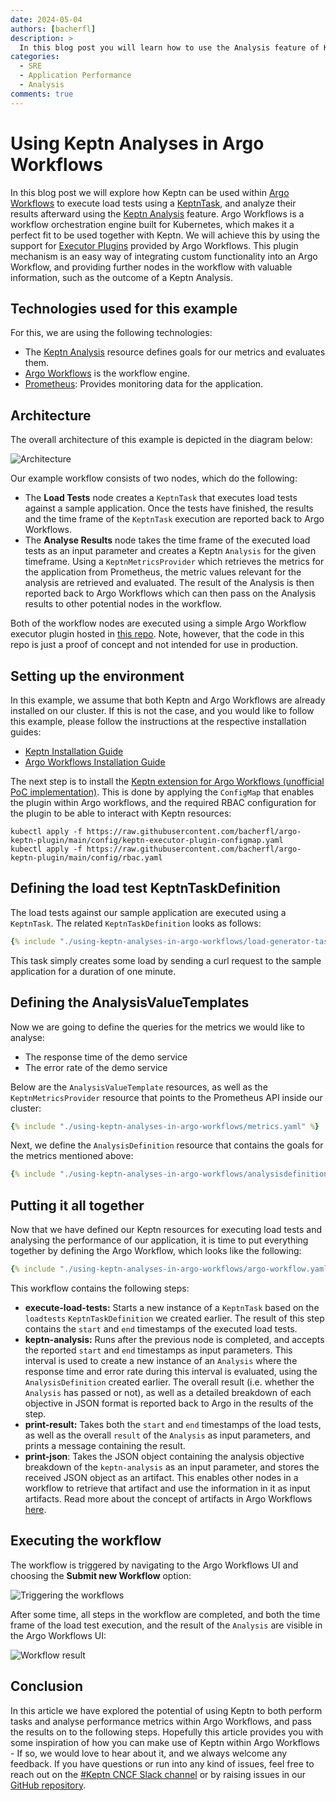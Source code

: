 ```yaml
---
date: 2024-05-04
authors: [bacherfl]
description: >
  In this blog post you will learn how to use the Analysis feature of Keptn within Argo Workflows.
categories:
  - SRE
  - Application Performance
  - Analysis
comments: true
---
```


# Using Keptn Analyses in Argo Workflows

In this blog post we will explore how Keptn
can be used within [Argo Workflows](https://argoproj.github.io/workflows/) to
execute load tests using a [KeptnTask](../../docs/reference/crd-reference/task.md), and analyze their results
afterward using the [Keptn Analysis](../../docs/reference/crd-reference/analysis.md) feature.
Argo Workflows is a workflow orchestration engine built for Kubernetes, which makes it a perfect fit
to be used together with Keptn.
We will achieve this by using the support for [Executor Plugins](https://argo-workflows.readthedocs.io/en/latest/executor_plugins/)
provided by Argo Workflows.
This plugin mechanism is an easy way of integrating custom functionality into an Argo Workflow,
and providing further nodes in the workflow with valuable information, such as the outcome of a Keptn Analysis.

<!-- more -->

## Technologies used for this example

For this, we are using the following technologies:

- The [Keptn Analysis](../../docs/reference/crd-reference/analysis.md) resource
  defines goals for our metrics and evaluates them.
- [Argo Workflows](https://argoproj.github.io/workflows/) is the workflow engine.
- [Prometheus](https://prometheus.io): Provides monitoring data for the application.

## Architecture

The overall architecture of this example is depicted in the diagram below:

![Architecture](./using-keptn-analyses-in-argo-workflows/workflow.png)

Our example workflow consists of two nodes, which do the following:

- The **Load Tests** node creates a `KeptnTask` that executes load tests against
a sample application.
Once the tests have finished, the results and the time frame of the `KeptnTask`
execution are reported back to Argo Workflows.
- The **Analyse Results** node takes the time frame of the executed load tests as an input parameter
and creates a Keptn `Analysis` for the given timeframe.
Using a `KeptnMetricsProvider` which retrieves the metrics for the application from Prometheus,
the metric values relevant for the analysis are retrieved and evaluated.
The result of the Analysis is then reported back to Argo Workflows which can then pass
on the Analysis results to other potential nodes in the workflow.

Both of the workflow nodes are executed using a simple Argo Workflow executor plugin
hosted in [this repo](https://github.com/bacherfl/argo-keptn-plugin).
Note, however, that the code in this repo is just a proof of concept and not
intended for use in production.

## Setting up the environment

In this example, we assume that both Keptn and Argo Workflows are
already installed on our cluster.
If this is not the case, and you would like to follow this example,
please follow the instructions at the respective installation guides:

- [Keptn Installation Guide](https://keptn.sh/stable/docs/installation/)
- [Argo Workflows Installation Guide](https://argo-workflows.readthedocs.io/en/latest/quick-start/)

The next step is to install the [Keptn extension for Argo Workflows (unofficial PoC implementation)](https://github.com/bacherfl/argo-keptn-plugin).
This is done by applying the `ConfigMap` that enables the plugin within Argo workflows,
and the required RBAC configuration for the plugin to be able to interact
with Keptn resources:

```shell
kubectl apply -f https://raw.githubusercontent.com/bacherfl/argo-keptn-plugin/main/config/keptn-executor-plugin-configmap.yaml
kubectl apply -f https://raw.githubusercontent.com/bacherfl/argo-keptn-plugin/main/config/rbac.yaml
```

## Defining the load test KeptnTaskDefinition

The load tests against our sample application are executed
using a `KeptnTask`.
The related `KeptnTaskDefinition` looks as follows:

```yaml
{% include "./using-keptn-analyses-in-argo-workflows/load-generator-task.yaml" %}
```

This task simply creates some load by sending a curl request
to the sample application for a duration of one minute.

## Defining the AnalysisValueTemplates

Now we are going to define the queries for the metrics we would like to analyse:

- The response time of the demo service
- The error rate of the demo service

Below are the `AnalysisValueTemplate` resources, as well as the
`KeptnMetricsProvider` resource that points to the Prometheus API
inside our cluster:

```yaml
{% include "./using-keptn-analyses-in-argo-workflows/metrics.yaml" %}
```

Next, we define the `AnalysisDefinition` resource that contains the goals
for the metrics mentioned above:

```yaml
{% include "./using-keptn-analyses-in-argo-workflows/analysisdefinition.yaml" %}
```

## Putting it all together

Now that we have defined our Keptn resources for executing
load tests and analysing the performance of our application,
it is time to put everything together by defining the
Argo Workflow, which looks like the following:

```yaml
{% include "./using-keptn-analyses-in-argo-workflows/argo-workflow.yaml" %}
```

This workflow contains the following steps:

- **execute-load-tests:** Starts a new instance of a `KeptnTask` based on the `loadtests`
`KeptnTaskDefinition` we created earlier.
The result of this step contains the `start` and `end` timestamps of the executed load tests.
- **keptn-analysis:** Runs after the previous node is completed, and accepts the reported
`start` and `end` timestamps as input parameters.
This interval is used to create a new instance of an `Analysis` where the response time
and error rate during this interval is evaluated, using the `AnalysisDefinition` created earlier.
The overall result (i.e. whether the `Analysis` has passed or not), as well as a detailed breakdown
of each objective in JSON format is reported back to Argo in the results of the step.
- **print-result:** Takes both the `start` and `end` timestamps of the load tests, as well
as the overall `result` of the `Analysis` as input parameters, and prints a message containing
the result.
- **print-json**: Takes the JSON object containing the
analysis objective breakdown of the `keptn-analysis` as an input parameter,
and stores the received JSON object as an artifact.
This enables other nodes in a workflow to retrieve that artifact and use the information in it
as input artifacts.
Read more about the concept of artifacts in Argo Workflows [here](https://argo-workflows.readthedocs.io/en/latest/walk-through/artifacts/).

## Executing the workflow

The workflow is triggered by navigating to the Argo Workflows UI
and choosing the **Submit new Workflow** option:

![Triggering the workflows](./using-keptn-analyses-in-argo-workflows/triggering-workflow.png)

After some time, all steps in the workflow are completed,
and both the time frame of the load test execution,
and the result of the `Analysis` are visible in
the Argo Workflows UI:

![Workflow result](./using-keptn-analyses-in-argo-workflows/workflow-result.png)

## Conclusion

In this article we have explored the potential of using Keptn
to both perform tasks and analyse performance metrics
within Argo Workflows, and pass the results on to the following steps.
Hopefully this article provides you with some inspiration of
how you can make use of Keptn within Argo Workflows -
If so, we would love to hear about it, and we always welcome any feedback.
If you have questions or run into any kind of issues,
feel free to reach out on the
[#Keptn CNCF Slack channel](https://cloud-native.slack.com/archives/C017GAX90GM)
or by raising issues in our
[GitHub repository](https://github.com/keptn/lifecycle-toolkit/issues).
